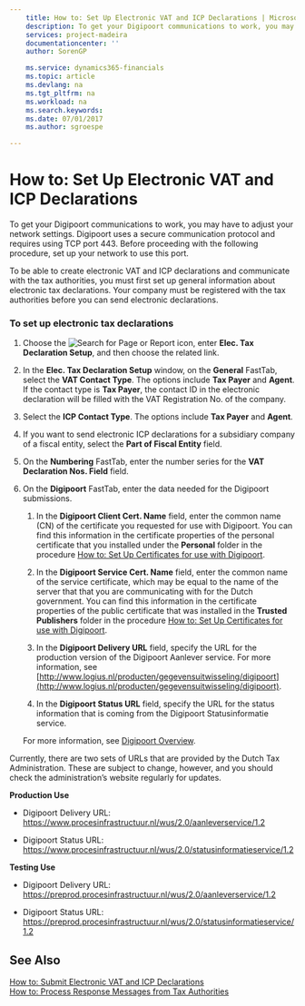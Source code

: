 ```yaml
---
    title: How to: Set Up Electronic VAT and ICP Declarations | Microsoft Docs
    description: To get your Digipoort communications to work, you may have to adjust your network settings. Digipoort uses a secure communication protocol and requires using TCP port 443. Before proceeding with the following procedure, set up your network to use this port.
    services: project-madeira
    documentationcenter: ''
    author: SorenGP

    ms.service: dynamics365-financials
    ms.topic: article
    ms.devlang: na
    ms.tgt_pltfrm: na
    ms.workload: na
    ms.search.keywords:
    ms.date: 07/01/2017
    ms.author: sgroespe

---
```

# How to: Set Up Electronic VAT and ICP Declarations
To get your Digipoort communications to work, you may have to adjust your network settings. Digipoort uses a secure communication protocol and requires using TCP port 443. Before proceeding with the following procedure, set up your network to use this port.  
  
 To be able to create electronic VAT and ICP declarations and communicate with the tax authorities, you must first set up general information about electronic tax declarations. Your company must be registered with the tax authorities before you can send electronic declarations.  
  
### To set up electronic tax declarations  
  
1.  Choose the ![Search for Page or Report](media/ui-search/search_small.png "Search for Page or Report icon") icon, enter **Elec. Tax Declaration Setup**, and then choose the related link.  
  
2.  In the **Elec. Tax Declaration Setup** window, on the **General** FastTab, select the **VAT Contact Type**. The options include **Tax Payer** and **Agent**. If the contact type is **Tax Payer**, the contact ID in the electronic declaration will be filled with the VAT Registration No. of the company.  
  
3.  Select the **ICP Contact Type**. The options include **Tax Payer** and **Agent**.  
  
4.  If you want to send electronic ICP declarations for a subsidiary company of a fiscal entity, select the **Part of Fiscal Entity** field.  
  
5.  On the **Numbering** FastTab, enter the number series for the **VAT Declaration Nos. Field** field.  
  
6.  On the **Digipoort** FastTab, enter the data needed for the Digipoort submissions.  
  
    1.  In the **Digipoort Client Cert. Name** field, enter the common name (CN) of the certificate you requested for use with Digipoort. You can find this information in the certificate properties of the personal certificate that you installed under the **Personal** folder in the procedure [How to: Set Up Certificates for use with Digipoort](how-to-set-up-certificates-for-use-with-digipoort.md).  
  
    2.  In the **Digipoort Service Cert. Name** field, enter the common name of the service certificate, which may be equal to the name of the server that that you are communicating with for the Dutch government. You can find this information in the certificate properties of the public certificate that was installed in the **Trusted Publishers** folder in the procedure [How to: Set Up Certificates for use with Digipoort](how-to-set-up-certificates-for-use-with-digipoort.md).  
  
    3.  In the **Digipoort Delivery URL** field, specify the URL for the production version of the Digipoort Aanlever service. For more information, see [http://www.logius.nl/producten/gegevensuitwisseling/digipoort](http://www.logius.nl/producten/gegevensuitwisseling/digipoort).  
  
    4.  In the **Digipoort Status URL** field, specify the URL for the status information that is coming from the Digipoort Statusinformatie service.  
  
     For more information, see [Digipoort Overview](digipoort-overview.md).  
  
 Currently, there are two sets of URLs that are provided by the Dutch Tax Administration. These are subject to change, however, and you should check the administration’s website regularly for updates.  
  
 **Production Use**  
  
-   Digipoort Delivery URL: https://www.procesinfrastructuur.nl/wus/2.0/aanleverservice/1.2  
  
-   Digipoort Status URL: https://www.procesinfrastructuur.nl/wus/2.0/statusinformatieservice/1.2  
  
 **Testing Use**  
  
-   Digipoort Delivery URL: https://preprod.procesinfrastructuur.nl/wus/2.0/aanleverservice/1.2  
  
-   Digipoort Status URL: https://preprod.procesinfrastructuur.nl/wus/2.0/statusinformatieservice/1.2  
  
## See Also  
 [How to: Submit Electronic VAT and ICP Declarations](how-to-submit-electronic-vat-and-icp-declarations.md)   
 [How to: Process Response Messages from Tax Authorities](how-to-process-response-messages-from-tax-authorities.md)